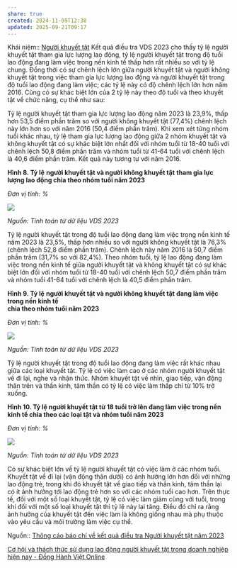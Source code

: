 ```yaml
---
share: true
created: 2024-11-09T12:38
updated: 2025-09-21T09:17
---
```

Khái niệm:: [Người khuyết tật](../../../%CE%9E%20Kh%C3%A1i%20ni%E1%BB%87m/Ng%C6%B0%E1%BB%9Di%20khuy%E1%BA%BFt%20t%E1%BA%ADt.md)
Kết quả điều tra VDS 2023 cho thấy tỷ lệ người khuyết tật tham gia lực lượng lao động, tỷ lệ người khuyết tật trong độ tuổi lao động đang làm việc trong nền kinh tế thấp hơn rất nhiều so với tỷ lệ chung. Đồng thời có sự chênh lệch lớn giữa người khuyết tật và người không khuyết tật trong việc tham gia lực lượng lao động và người khuyết tật trong độ tuổi lao động đang làm việc; các tỷ lệ này có độ chênh lệch lớn hơn năm 2016. Cũng có sự khác biệt lớn của 2 tỷ lệ này theo độ tuổi và theo khuyết tật về chức năng, cụ thể như sau:

Tỷ lệ người khuyết tật tham gia lực lượng lao động năm 2023 là 23,9%, thấp hơn 53,5 điểm phần trăm so với người không khuyết tật (77,4%) chênh lệch này lớn hơn so với năm 2016 (50,4 điểm phần trăm). Khi xem xét từng nhóm tuổi khác nhau, tỷ lệ tham gia lực lượng lao động giữa 2 nhóm khuyết tật và không khuyết tật có sự khác biệt lớn nhất đối với nhóm tuổi từ 18-40 tuổi với chênh lệch 50,8 điểm phần trăm và nhóm tuổi từ 41-64 tuổi với chênh lệch là 40,6 điểm phần trăm. Kết quả này tương tự với năm 2016.

**Hình 8. Tỷ lệ** **người khuyết tật và người không khuyết tật** **tham gia lực lượng lao động chia theo nhóm tuổi năm 2023**

_Đơn vị tính: %_

![](https://www.gso.gov.vn/wp-content/uploads/2024/11/image019.png)

_Nguồn: Tính toán từ dữ liệu VDS 2023_

Tỷ lệ người khuyết tật trong độ tuổi lao động đang làm việc trong nền kinh tế năm 2023 là 23,5%, thấp hơn nhiều so với người không khuyết tật là 76,3% (chênh lệch 52,8 điểm phần trăm). Chênh lệch này năm 2016 là 50,7 điểm phần trăm (31,7% so với 82,4%). Theo nhóm tuổi, tỷ lệ lao động đang làm việc trong nền kinh tế giữa người khuyết tật và không khuyết tật có sự khác biệt lớn đối với nhóm tuổi từ 18-40 tuổi với chênh lệch 50,7 điểm phần trăm và nhóm tuổi 41-64 tuổi với chênh lệch là 40,5 điểm phần trăm.

**Hình 9. Tỷ lệ** **người khuyết tật và người không khuyết tật** **đang làm việc trong nền kinh tế  
chia theo nhóm tuổi năm 2023**

_Đơn vị tính: %_

![](https://www.gso.gov.vn/wp-content/uploads/2024/11/image021.png)

_Nguồn: Tính toán từ dữ liệu VDS 2023_

Tỷ lệ người khuyết tật trong độ tuổi lao động đang làm việc rất khác nhau giữa các loại khuyết tật. Tỷ lệ có việc làm cao ở các nhóm người khuyết tật về đi lại, nghe và nhận thức. Nhóm khuyết tật về nhìn, giao tiếp, vận động thân trên và thần kinh, tâm thần có tỷ lệ có việc làm thấp chỉ từ 10% trở xuống.

**Hình 10. Tỷ lệ người khuyết tật từ 18 tuổi trở lên đang làm việc trong nền kinh tế chia theo các loại tật và nhóm tuổi năm 2023**

_Đơn vị tính: %_

![](https://www.gso.gov.vn/wp-content/uploads/2024/11/image022.png)

_Nguồn: Tính toán từ dữ liệu VDS 2023_

Có sự khác biệt lớn về tỷ lệ người khuyết tật có việc làm ở các nhóm tuổi. Khuyết tật về đi lại (vận động thân dưới) có ảnh hưởng lớn hơn đối với những lao động trẻ, trong khi đó khuyết tật về giao tiếp và thần kinh, tâm thần lại có ít ảnh hưởng tới lao động trẻ hơn so với các nhóm tuổi cao hơn. Trên thực tế, đối với một số loại khuyết tật, tỷ lệ có việc làm giảm cùng với tuổi, trong khi đối với một số loại khuyết tật thì tỷ lệ này lại tăng. Điều đó chỉ ra rằng ảnh hưởng của khuyết tật đến việc làm là không giống nhau mà phụ thuộc vào yêu cầu và môi trường làm việc cụ thể.

Nguồn:: [Thông cáo báo chí về kết quả điều tra Người khuyết tật năm 2023](https://www.gso.gov.vn/tin-tuc-thong-ke/2024/11/thong-cao-bao-chi-ve-ket-qua-dieu-tra-nguoi-khuyet-tat-nam-2023/ "Thông cáo báo chí về kết quả điều tra Người khuyết tật năm 2023 – General Statistics Office of Vietnam")

[Cơ hội và thách thức sử dụng lao động người khuyết tật trong doanh nghiệp hiện nay - Đồng Hành Việt Online](https://donghanhviet.vn/co-hoi-va-thach-thuc-su-dung-lao-dong-nguoi-khuyet-tat-trong-doanh-nghiep-hien-nay/)
